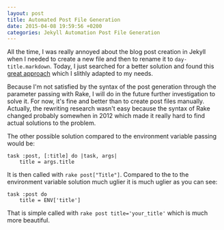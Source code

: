 ```yaml
---
layout: post
title: Automated Post File Generation
date: 2015-04-08 19:59:56 +0200
categories: Jekyll Automation Post File Generation
---
```


All the time, I was really annoyed about the blog post creation in Jekyll when I needed to create a new file
and then to rename it to `day-title.markdown`. Today, I just searched for a better solution and found this 
[great approach](http://arjanvandergaag.nl/blog/creating-new-jekyll-posts.html)
which I slithly adapted to my needs.

Because I'm not satisfied by the syntax of the post generation through the parameter passing with Rake, 
I will do in the future further investigation to solve it. For now, it's fine and better than to create post files manually.
Actually, the rewriting research wasn't easy because the syntax of Rake changed probably somewhen in 2012 
which made it really hard to find actual solutions to the problem.

The other possible solution compared to the environment variable passing would be: 

	task :post, [:title] do |task, args|
  		title = args.title

It is then called with `rake post["Title"]`. Compared to the to the environment variable solution much uglier it is much uglier as you can see:

	task :post do
		title = ENV['title']

That is simple called with `rake post title='your_title'` which is much more beautiful.
